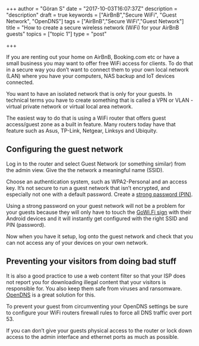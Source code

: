 +++
author = "Göran S"
date = "2017-10-03T16:07:37Z"
description = "description"
draft = true
keywords = ["AirBnB","Secure WiFi", "Guest Network", "OpenDNS"]
tags = ["AirBnB","Secure WiFi","Guest Network"]
title = "How to create a secure wireless network (WiFi) for your AirBnB guests"
topics = ["topic 1"]
type = "post"

+++
If you are renting out your home on AirBnB, Booking.com etc or have a small business you may want to offer free WiFi access for clients. To do that in a secure way you don’t want to connect them to your own local network (LAN) where you have your computers, NAS backup and IoT devices connected.

You want to have an isolated network that is only for your guests. In technical terms you have to create something that is called a VPN or VLAN - virtual private network or virtual local area network. 

The easiest way to do that is using a WiFi router that offers guest access/guest zone as a built in feature. Many routers today have that feature such as Asus, TP-Link, Netgear, Linksys and Ubiquity.

## Configuring the guest network
Log in to the router and select Guest Network (or something similar) from the admin view. Give the the network a meaningful name (SSID).  

Choose an authentication system, such as WPA2-Personal and an access key. It’s not secure to run a guest network that isn’t encrypted, and especially not one with a default password. Create a [strong password (PIN)][1].  

Using a strong password on your guest network will not be a problem for your guests because they will only have to touch the [GoWi.Fi sign][2] with their Android devices and it will instantly get configured with the right SSID and PIN (password).    

Now when you have it setup, log onto the guest network and check that you can not access any of your devices on your own network. 

## Preventing your visitors from doing bad stuff
It is also a good practice to use a web content filter so that your ISP does not report you for downloading illegal content that your visitors is responsible for. You also keep them safe from viruses and ransomware. [OpenDNS][3] is a great solution for this. 

To prevent your guest from circumventing your OpenDNS settings be sure to configure your WiFi routers firewall rules to force all DNS traffic over port 53. 

If you can don’t give your guests physical access to the router or lock down access to the admin interface and ethernet ports as much as possible.


  [1]: https://passwordsgenerator.net/
  [2]: https://www.gowi.fi/
  [3]: https://www.opendns.com/home-internet-security/

